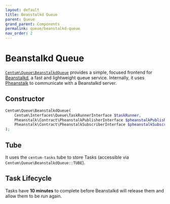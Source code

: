 ```yaml
---
layout: default
title: Beanstalkd Queue
parent: Queue
grand_parent: Components
permalink: queue/beanstalkd-queue
nav_order: 2
---
```




# Beanstalkd Queue

[`Centum\Queue\BeanstalkdQueue`](https://github.com/SidRoberts/centum/tree/development/src/Queue/BeanstalkdQueue.php) provides a simple, focused frontend for [Beanstalkd](https://beanstalkd.github.io/), a fast and lightweight queue service.
Internally, it uses [Pheanstalk](https://github.com/pheanstalk/pheanstalk) to communicate with a Beanstalkd server.



## Constructor

```php
Centum\Queue\BeanstalkdQueue(
    Centum\Interfaces\Queue\TaskRunnerInterface $taskRunner,
    Pheanstalk\Contract\PheanstalkPublisherInterface $pheanstalkPublisher,
    Pheanstalk\Contract\PheanstalkSubscriberInterface $pheanstalkSubscriber
);
```



## Tube

It uses the `centum-tasks` tube to store Tasks (accessible via `Centum\Queue\BeanstalkdQueue::TUBE`).



## Task Lifecycle

Tasks have **10 minutes** to complete before Beanstalkd will release them and allow them to be run again.

